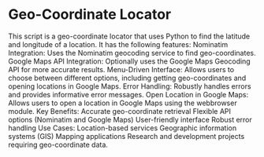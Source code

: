 # Geo-Coordinate Locator

This script is a geo-coordinate locator that uses Python to find the latitude and longitude of a location. It has the following features:
Nominatim Integration: Uses the Nominatim geocoding service to find geo-coordinates.
Google Maps API Integration: Optionally uses the Google Maps Geocoding API for more accurate results.
Menu-Driven Interface: Allows users to choose between different options, including getting geo-coordinates and opening locations in Google Maps.
Error Handling: Robustly handles errors and provides informative error messages.
Open Location in Google Maps: Allows users to open a location in Google Maps using the webbrowser module.
Key Benefits:
Accurate geo-coordinate retrieval
Flexible API options (Nominatim and Google Maps)
User-friendly interface
Robust error handling
Use Cases:
Location-based services
Geographic information systems (GIS)
Mapping applications
Research and development projects requiring geo-coordinate data.
